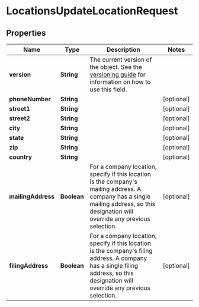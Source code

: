 

# LocationsUpdateLocationRequest


## Properties

| Name | Type | Description | Notes |
|------------ | ------------- | ------------- | -------------|
|**version** | **String** | The current version of the object. See the [versioning guide](https://docs.gusto.com/embedded-payroll/docs/idempotency) for information on how to use this field. |  |
|**phoneNumber** | **String** |  |  [optional] |
|**street1** | **String** |  |  [optional] |
|**street2** | **String** |  |  [optional] |
|**city** | **String** |  |  [optional] |
|**state** | **String** |  |  [optional] |
|**zip** | **String** |  |  [optional] |
|**country** | **String** |  |  [optional] |
|**mailingAddress** | **Boolean** | For a company location, specify if this location is the company&#39;s mailing address. A company has a single mailing address, so this designation will override any previous selection. |  [optional] |
|**filingAddress** | **Boolean** | For a company location, specify if this location is the company&#39;s filing address. A company has a single filing address, so this designation will override any previous selection. |  [optional] |



